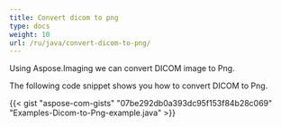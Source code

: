 ```yaml
---
title: Convert dicom to png
type: docs
weight: 10
url: /ru/java/convert-dicom-to-png/
---
```


Using Aspose.Imaging we can convert DICOM image to Png.

The following code snippet shows you how to convert DICOM to Png.

{{< gist "aspose-com-gists" "07be292db0a393dc95f153f84b28c069" "Examples-Dicom-to-Png-example.java" >}}
